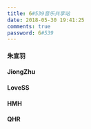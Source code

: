 ```yaml
---
title: 6#539音乐共享站
date: 2018-05-30 19:41:25
comments: true
password: 6#539
---
```


#### 朱宣羽

#### JiongZhu

<div class="aplayer" data-id="2180837181" data-server="netease" data-type="playlist"></div>

#### LoveSS

<div class="aplayer" data-id="2181031595" data-server="netease" data-type="playlist"></div>

#### HMH

<div class="aplayer" data-id="2181056385" data-server="netease" data-type="playlist"></div>

#### QHR

<div class="aplayer" data-id="2181015832" data-server="netease" data-type="playlist"></div>

